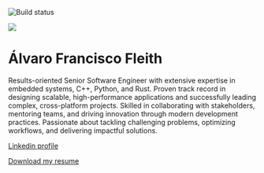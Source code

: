 ![Build status](https://github.com/fleith/resume/actions/workflows/manual.yml/badge.svg?branch=master)

![](https://gravatar.com/userimage/121355667/0306b1218cd4062e85200fd6d2e61a5f.jpeg?size=256)

# Álvaro Francisco Fleith

Results-oriented Senior Software Engineer with extensive expertise in embedded systems, C++, Python, and Rust. Proven track record in designing scalable, high-performance applications and successfully leading complex, cross-platform projects. Skilled in collaborating with stakeholders, mentoring teams, and driving innovation through modern development practices. Passionate about tackling challenging problems, optimizing workflows, and delivering impactful solutions.


[Linkedin profile](https://www.linkedin.com/in/alvarofleith)

[Download my resume](https://www.dropbox.com/scl/fi/bs72b8bwhzzdhl0hwecla/resume.pdf?rlkey=91iglicsmkzo5nnrns2ugqfgt&st=5usz0g7b&dl=0)
